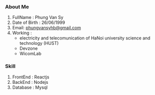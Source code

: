 ### About Me
  1. FullName : Phung Van Sy
  2. Date of Birth : 26/06/1999
  3. Email: phungvansyhb@gmail.com
  4. Working :  
        - electricity and telecomunication of HaNoi university science and technology (HUST)
        - Devzone
        - WicomLab
### Skill
  1. FrontEnd : Reactjs
  2. BackEnd : Nodejs
  3. Database : Mysql



